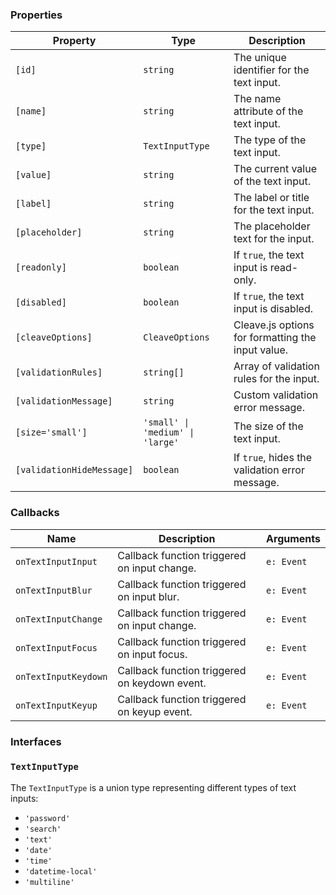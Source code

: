 ### Properties

| Property                  | Type                             | Description                                       |
| ------------------------- | -------------------------------- | ------------------------------------------------- |
| `[id]`                    | `string`                         | The unique identifier for the text input.         |
| `[name]`                  | `string`                         | The name attribute of the text input.             |
| `[type]`                  | `TextInputType`                  | The type of the text input.                       |
| `[value]`                 | `string`                         | The current value of the text input.              |
| `[label]`                 | `string`                         | The label or title for the text input.            |
| `[placeholder]`           | `string`                         | The placeholder text for the input.               |
| `[readonly]`              | `boolean`                        | If `true`, the text input is read-only.           |
| `[disabled]`              | `boolean`                        | If `true`, the text input is disabled.            |
| `[cleaveOptions]`         | `CleaveOptions`                  | Cleave.js options for formatting the input value. |
| `[validationRules]`       | `string[]`                       | Array of validation rules for the input.          |
| `[validationMessage]`     | `string`                         | Custom validation error message.                  |
| `[size='small']`          | `'small' \| 'medium' \| 'large'` | The size of the text input.                       |
| `[validationHideMessage]` | `boolean`                        | If `true`, hides the validation error message.    |

### Callbacks

| Name                 | Description                                   | Arguments  |
| -------------------- | --------------------------------------------- | ---------- |
| `onTextInputInput`   | Callback function triggered on input change.  | `e: Event` |
| `onTextInputBlur`    | Callback function triggered on input blur.    | `e: Event` |
| `onTextInputChange`  | Callback function triggered on input change.  | `e: Event` |
| `onTextInputFocus`   | Callback function triggered on input focus.   | `e: Event` |
| `onTextInputKeydown` | Callback function triggered on keydown event. | `e: Event` |
| `onTextInputKeyup`   | Callback function triggered on keyup event.   | `e: Event` |

### Interfaces

### `TextInputType`

The `TextInputType` is a union type representing different types of text inputs:

-   `'password'`
-   `'search'`
-   `'text'`
-   `'date'`
-   `'time'`
-   `'datetime-local'`
-   `'multiline'`
